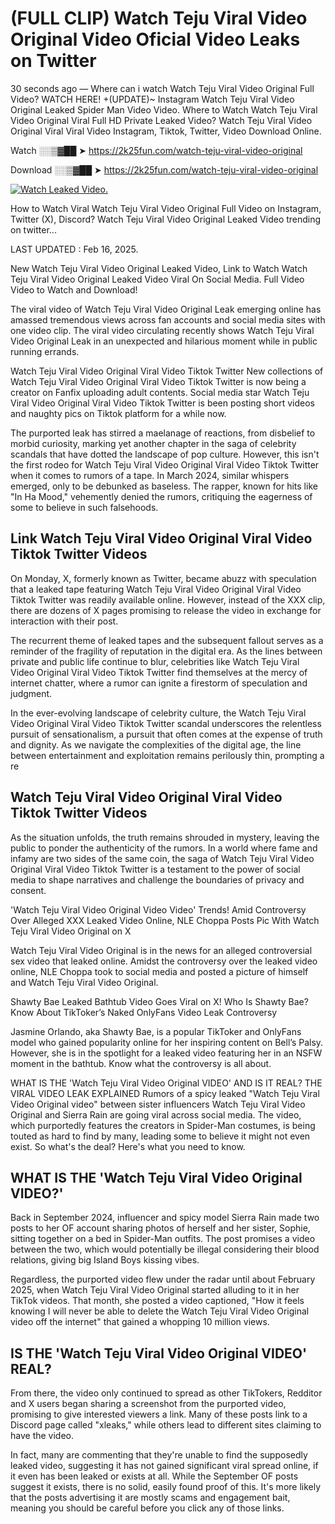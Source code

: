 # (FULL CLIP) Watch Teju Viral Video Original Video Oficial Video Leaks on Twitter

30 seconds ago — Where can i watch Watch Teju Viral Video Original Full Video? WATCH HERE! +(UPDATE)~ Instagram Watch Teju Viral Video Original Leaked Spider Man Video Video. Where to Watch Watch Teju Viral Video Original Viral Full HD Private Leaked Video? Watch Teju Viral Video Original Viral Viral Video Instagram, Tiktok, Twitter, Video Download Online.

Watch ░░▒▓██ ➤ https://2k25fun.com/watch-teju-viral-video-original

Download ░░▒▓██ ➤ https://2k25fun.com/watch-teju-viral-video-original

[![Watch Leaked Video.](https://miro.medium.com/v2/resize:fit:828/format:webp/1*cilzJN44JGOrTw9NJCrNHA.gif "Watch Leaked Video")](https://2k25fun.com/watch-teju-viral-video-original)

How to Watch Viral Watch Teju Viral Video Original Full Video on Instagram, Twitter (X), Discord? Watch Teju Viral Video Original Leaked Video trending on twitter...

LAST UPDATED : Feb 16, 2025.

New Watch Teju Viral Video Original Leaked Video, Link to Watch Watch Teju Viral Video Original Leaked Video Viral On Social Media. Full Video Video to Watch and Download!

The viral video of Watch Teju Viral Video Original Leak emerging online has amassed tremendous views across fan accounts and social media sites with one video clip. The viral video circulating recently shows Watch Teju Viral Video Original Leak in an unexpected and hilarious moment while in public running errands.

Watch Teju Viral Video Original Viral Video Tiktok Twitter New collections of Watch Teju Viral Video Original Viral Video Tiktok Twitter is now being a creator on Fanfix uploading adult contents. Social media star Watch Teju Viral Video Original Viral Video Tiktok Twitter is been posting short videos and naughty pics on Tiktok platform for a while now.

The purported leak has stirred a maelanage of reactions, from disbelief to morbid curiosity, marking yet another chapter in the saga of celebrity scandals that have dotted the landscape of pop culture. However, this isn't the first rodeo for Watch Teju Viral Video Original Viral Video Tiktok Twitter when it comes to rumors of a tape. In March 2024, similar whispers emerged, only to be debunked as baseless. The rapper, known for hits like "In Ha Mood," vehemently denied the rumors, critiquing the eagerness of some to believe in such falsehoods.

## Link Watch Teju Viral Video Original Viral Video Tiktok Twitter Videos

On Monday, X, formerly known as Twitter, became abuzz with speculation that a leaked tape featuring Watch Teju Viral Video Original Viral Video Tiktok Twitter was readily available online. However, instead of the XXX clip, there are dozens of X pages promising to release the video in exchange for interaction with their post.

The recurrent theme of leaked tapes and the subsequent fallout serves as a reminder of the fragility of reputation in the digital era. As the lines between private and public life continue to blur, celebrities like Watch Teju Viral Video Original Viral Video Tiktok Twitter find themselves at the mercy of internet chatter, where a rumor can ignite a firestorm of speculation and judgment.

In the ever-evolving landscape of celebrity culture, the Watch Teju Viral Video Original Viral Video Tiktok Twitter scandal underscores the relentless pursuit of sensationalism, a pursuit that often comes at the expense of truth and dignity. As we navigate the complexities of the digital age, the line between entertainment and exploitation remains perilously thin, prompting a re

##  Watch Teju Viral Video Original Viral Video Tiktok Twitter Videos

As the situation unfolds, the truth remains shrouded in mystery, leaving the public to ponder the authenticity of the rumors. In a world where fame and infamy are two sides of the same coin, the saga of Watch Teju Viral Video Original Viral Video Tiktok Twitter is a testament to the power of social media to shape narratives and challenge the boundaries of privacy and consent.

'Watch Teju Viral Video Original Video Video' Trends! Amid Controversy Over Alleged XXX Leaked Video Online, NLE Choppa Posts Pic With Watch Teju Viral Video Original on X

Watch Teju Viral Video Original is in the news for an alleged controversial sex video that leaked online. Amidst the controversy over the leaked video online, NLE Choppa took to social media and posted a picture of himself and Watch Teju Viral Video Original.

Shawty Bae Leaked Bathtub Video Goes Viral on X! Who Is Shawty Bae? Know About TikToker’s Naked OnlyFans Video Leak Controversy

Jasmine Orlando, aka Shawty Bae, is a popular TikToker and OnlyFans model who gained popularity online for her inspiring content on Bell’s Palsy. However, she is in the spotlight for a leaked video featuring her in an NSFW moment in the bathtub. Know what the controversy is all about.

WHAT IS THE 'Watch Teju Viral Video Original VIDEO' AND IS IT REAL? THE VIRAL VIDEO LEAK EXPLAINED Rumors of a spicy leaked "Watch Teju Viral Video Original video" between sister influencers Watch Teju Viral Video Original and Sierra Rain are going viral across social media. The video, which purportedly features the creators in Spider-Man costumes, is being touted as hard to find by many, leading some to believe it might not even exist. So what's the deal? Here's what you need to know.

## WHAT IS THE 'Watch Teju Viral Video Original VIDEO?'

Back in September 2024, influencer and spicy model Sierra Rain made two posts to her OF account sharing photos of herself and her sister, Sophie, sitting together on a bed in Spider-Man outfits. The post promises a video between the two, which would potentially be illegal considering their blood relations, giving big Island Boys kissing vibes.

Regardless, the purported video flew under the radar until about February 2025, when Watch Teju Viral Video Original started alluding to it in her TikTok videos. That month, she posted a video captioned, "How it feels knowing I will never be able to delete the Watch Teju Viral Video Original video off the internet" that gained a whopping 10 million views.

## IS THE 'Watch Teju Viral Video Original VIDEO' REAL?

From there, the video only continued to spread as other TikTokers, Redditor and X users began sharing a screenshot from the purported video, promising to give interested viewers a link. Many of these posts link to a Discord page called "xleaks," while others lead to different sites claiming to have the video.

In fact, many are commenting that they're unable to find the supposedly leaked video, suggesting it has not gained significant viral spread online, if it even has been leaked or exists at all. While the September OF posts suggest it exists, there is no solid, easily found proof of this. It's more likely that the posts advertising it are mostly scams and engagement bait, meaning you should be careful before you click any of those links.